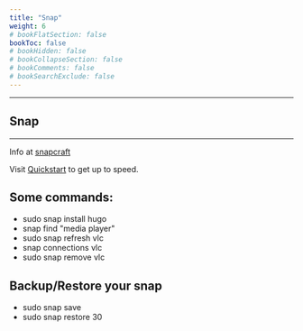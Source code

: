 ```yaml
---
title: "Snap"
weight: 6
# bookFlatSection: false
bookToc: false 
# bookHidden: false
# bookCollapseSection: false
# bookComments: false
# bookSearchExclude: false
---
```

---
## Snap 
---                                                                                                             

Info at [snapcraft](https://snapcraft.io/)

Visit [Quickstart](https://snapcraft.io/docs/quickstart-tour) to get up to speed.

## Some commands:

- sudo snap install hugo
- snap find "media player"
- sudo snap refresh vlc 
- snap connections vlc 
- sudo snap remove vlc 

## Backup/Restore your snap

- sudo snap save
- sudo snap restore 30

